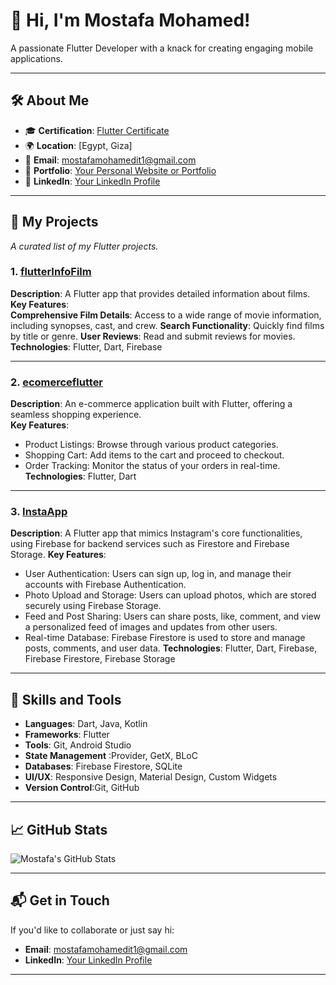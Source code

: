 # 👋 Hi, I'm Mostafa Mohamed!  
A passionate Flutter Developer with a knack for creating engaging mobile applications.

---

## 🛠️ About Me  
- 🎓 **Certification**: [Flutter Certificate](https://drive.google.com/file/d/1TcF0Y02jDNH45a_yEYT450jBiXMXhYOY/view?usp=drive_link)  
- 🌍 **Location**: [Egypt, Giza]  
- 📧 **Email**: mostafamohamedit1@gmail.com
- 🔗 **Portfolio**: [Your Personal Website or Portfolio](https://drive.google.com/drive/folders/1iPISDt2UP0GFftchT_o_cbGZfUZZXCQ2?usp=drive_link)  
- 💼 **LinkedIn**: [Your LinkedIn Profile](www.linkedin.com/in/mostafa-mohamed-7378b5205)

---

## 📂 My Projects  
_A curated list of my Flutter projects._

### 1. [flutterInfoFilm](https://github.com/mostafa407/flutterInfoFilm)  
**Description**: A Flutter app that provides detailed information about films.
**Key Features**:  
**Comprehensive Film Details**: Access to a wide range of movie information, including synopses, cast, and crew.
**Search Functionality**: Quickly find films by title or genre.
**User Reviews**: Read and submit reviews for movies.
**Technologies**: Flutter, Dart, Firebase  

---

### 2. [ecomerceflutter](https://github.com/mostafa407/ecomerceflutter)  
**Description**: An e-commerce application built with Flutter, offering a seamless shopping experience.  
**Key Features**:  
- Product Listings: Browse through various product categories.
- Shopping Cart: Add items to the cart and proceed to checkout.
- Order Tracking: Monitor the status of your orders in real-time.
**Technologies**: Flutter, Dart  

---

### 3. [InstaApp](https://github.com/mostafa407/InstaApp)  
**Description**: A Flutter app that mimics Instagram's core functionalities, using Firebase for backend services such as Firestore and Firebase Storage. 
**Key Features**:  
- User Authentication: Users can sign up, log in, and manage their accounts with Firebase Authentication.
- Photo Upload and Storage: Users can upload photos, which are stored securely using Firebase Storage.
- Feed and Post Sharing: Users can share posts, like, comment, and view a personalized feed of images and updates from other users.
- Real-time Database: Firebase Firestore is used to store and manage posts, comments, and user data.
**Technologies**: Flutter, Dart, Firebase, Firebase Firestore, Firebase Storage  

---

## 🌟 Skills and Tools  
- **Languages**: Dart, Java, Kotlin  
- **Frameworks**: Flutter  
- **Tools**: Git, Android Studio
- **State Management** :Provider, GetX, BLoC
- **Databases**: Firebase Firestore, SQLite
- **UI/UX**: Responsive Design, Material Design, Custom Widgets
- **Version Control**:Git, GitHub

---

## 📈 GitHub Stats  
![Mostafa's GitHub Stats](https://github-readme-stats.vercel.app/api?username=mostafa407&show_icons=true&theme=radical)

---

## 📬 Get in Touch  
If you'd like to collaborate or just say hi:  
- **Email**: mostafamohamedit1@gmail.com 
- **LinkedIn**: [Your LinkedIn Profile](www.linkedin.com/in/mostafa-mohamed-7378b5205)  

---

